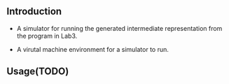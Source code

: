 ## Introduction

- A simulator for running the generated intermediate representation from the program in Lab3.

- A virutal machine environment for a simulator to run. 

## Usage(TODO)
